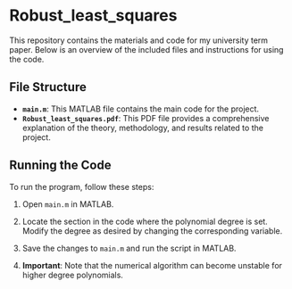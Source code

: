# Robust_least_squares

This repository contains the materials and code for my university term paper. Below is an overview of the included files and instructions for using the code.

## File Structure

- **`main.m`**: This MATLAB file contains the main code for the project.
- **`Robust_least_squares.pdf`**: This PDF file provides a comprehensive explanation of the theory, methodology, and results related to the project.

## Running the Code

To run the program, follow these steps:

1. Open `main.m` in MATLAB.
2. Locate the section in the code where the polynomial degree is set. Modify the degree as desired by changing the corresponding variable.
3. Save the changes to `main.m` and run the script in MATLAB.

4. **Important**: Note that the numerical algorithm can become unstable for higher degree polynomials.
